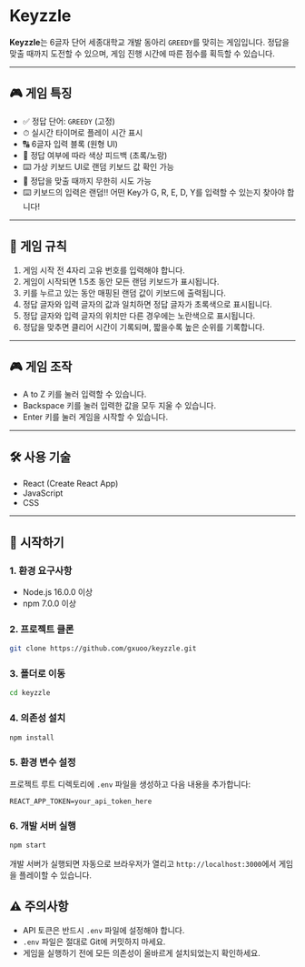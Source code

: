 # Keyzzle

**Keyzzle**는 6글자 단어 세종대학교 개발 동아리 `GREEDY`를 맞히는 게임입니다.
정답을 맞출 때까지 도전할 수 있으며, 게임 진행 시간에 따른 점수를 획득할 수 있습니다.

---

## 🎮 게임 특징

- ✅ 정답 단어: `GREEDY` (고정)
- ⏱ 실시간 타이머로 플레이 시간 표시
- 🔠 6글자 입력 블록 (원형 UI)
- 🎨 정답 여부에 따라 색상 피드백 (초록/노랑)
- ⌨️ 가상 키보드 UI로 랜덤 키보드 값 확인 가능
- 🔁 정답을 맞출 때까지 무한히 시도 가능
- ⌨️ 키보드의 입력은 랜덤!! 어떤 Key가 G, R, E, D, Y를 입력할 수 있는지 찾아야 합니다!

---

## 🎯 게임 규칙

1. 게임 시작 전 4자리 고유 번호를 입력해야 합니다.
2. 게임이 시작되면 1.5초 동안 모든 랜덤 키보드가 표시됩니다.
3. 키를 누르고 있는 동안 매핑된 랜덤 값이 키보드에 출력됩니다.
4. 정답 글자와 입력 글자의 값과 일치하면 정답 글자가 초록색으로 표시됩니다.
5. 정답 글자와 입력 글자의 위치만 다른 경우에는 노란색으로 표시됩니다.
6. 정답을 맞추면 클리어 시간이 기록되며, 짧을수록 높은 순위를 기록합니다.

---

## 🎮 게임 조작

- A to Z 키를 눌러 입력할 수 있습니다.
- Backspace 키를 눌러 입력한 값을 모두 지울 수 있습니다.
- Enter 키를 눌러 게임을 시작할 수 있습니다.

---

## 🛠 사용 기술

- React (Create React App)
- JavaScript
- CSS

---

## 🚀 시작하기

### 1. 환경 요구사항

- Node.js 16.0.0 이상
- npm 7.0.0 이상

### 2. 프로젝트 클론

```bash
git clone https://github.com/gxuoo/keyzzle.git
```

### 3. 폴더로 이동
```bash
cd keyzzle
```

### 4. 의존성 설치

```bash
npm install
```

### 5. 환경 변수 설정

프로젝트 루트 디렉토리에 `.env` 파일을 생성하고 다음 내용을 추가합니다:

```env
REACT_APP_TOKEN=your_api_token_here
```

### 6. 개발 서버 실행

```bash
npm start
```

개발 서버가 실행되면 자동으로 브라우저가 열리고 `http://localhost:3000`에서 게임을 플레이할 수 있습니다.


## ⚠️ 주의사항

- API 토큰은 반드시 `.env` 파일에 설정해야 합니다.
- `.env` 파일은 절대로 Git에 커밋하지 마세요.
- 게임을 실행하기 전에 모든 의존성이 올바르게 설치되었는지 확인하세요.
